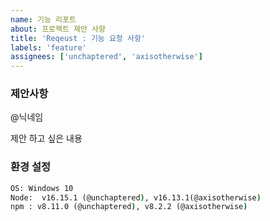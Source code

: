 ```yaml
---
name: 기능 리포트
about: 프로젝트 제안 사항
title: 'Reqeust : 기능 요청 사항'
labels: 'feature'
assignees: ['unchaptered', 'axisotherwise']
---
```


### 제안사항

@닉네임

제안 하고 싶은 내용

### 환경 설정

```cmd
OS: Windows 10
Node:  v16.15.1 (@unchaptered), v16.13.1(@axisotherwise)
npm : v8.11.0 (@unchaptered), v8.2.2 (@axisotherwise)
```